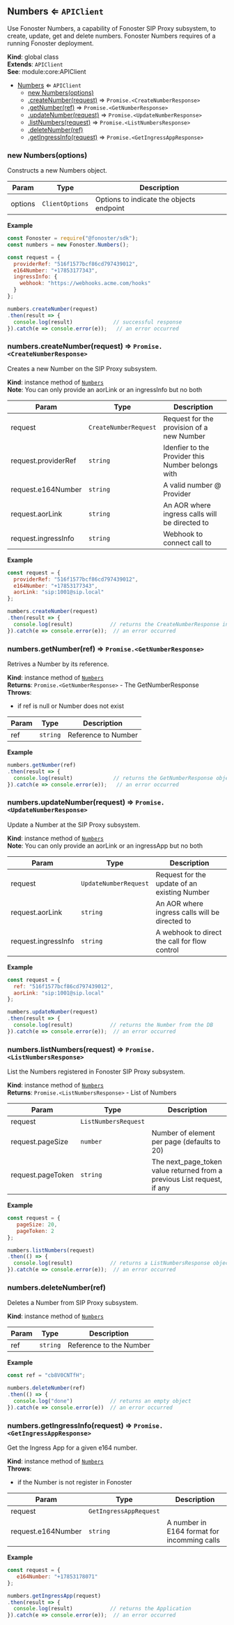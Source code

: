 <a name="Numbers"></a>

## Numbers ⇐ <code>APIClient</code>
Use Fonoster Numbers, a capability of Fonoster SIP Proxy subsystem,
to create, update, get and delete numbers. Fonoster Numbers requires of a
running Fonoster deployment.

**Kind**: global class  
**Extends**: <code>APIClient</code>  
**See**: module:core:APIClient  

* [Numbers](#Numbers) ⇐ <code>APIClient</code>
    * [new Numbers(options)](#new_Numbers_new)
    * [.createNumber(request)](#Numbers+createNumber) ⇒ <code>Promise.&lt;CreateNumberResponse&gt;</code>
    * [.getNumber(ref)](#Numbers+getNumber) ⇒ <code>Promise.&lt;GetNumberResponse&gt;</code>
    * [.updateNumber(request)](#Numbers+updateNumber) ⇒ <code>Promise.&lt;UpdateNumberResponse&gt;</code>
    * [.listNumbers(request)](#Numbers+listNumbers) ⇒ <code>Promise.&lt;ListNumbersResponse&gt;</code>
    * [.deleteNumber(ref)](#Numbers+deleteNumber)
    * [.getIngressInfo(request)](#Numbers+getIngressInfo) ⇒ <code>Promise.&lt;GetIngressAppResponse&gt;</code>

<a name="new_Numbers_new"></a>

### new Numbers(options)
Constructs a new Numbers object.


| Param | Type | Description |
| --- | --- | --- |
| options | <code>ClientOptions</code> | Options to indicate the objects endpoint |

**Example**  
```js
const Fonoster = require("@fonoster/sdk");
const numbers = new Fonoster.Numbers();

const request = {
  providerRef: "516f1577bcf86cd797439012",
  e164Number: "+17853177343",
  ingressInfo: {
    webhook: "https://webhooks.acme.com/hooks"
  }
};

numbers.createNumber(request)
.then(result => {
  console.log(result)             // successful response
}).catch(e => console.error(e));   // an error occurred
```
<a name="Numbers+createNumber"></a>

### numbers.createNumber(request) ⇒ <code>Promise.&lt;CreateNumberResponse&gt;</code>
Creates a new Number on the SIP Proxy subsystem.

**Kind**: instance method of [<code>Numbers</code>](#Numbers)  
**Note**: You can only provide an aorLink or an ingressInfo but no both  

| Param | Type | Description |
| --- | --- | --- |
| request | <code>CreateNumberRequest</code> | Request for the provision of a new Number |
| request.providerRef | <code>string</code> | Idenfier to the Provider this Number belongs with |
| request.e164Number | <code>string</code> | A valid number @ Provider |
| request.aorLink | <code>string</code> | An AOR where ingress calls will be directed to |
| request.ingressInfo | <code>string</code> | Webhook to connect call to |

**Example**  
```js
const request = {
  providerRef: "516f1577bcf86cd797439012",
  e164Number: "+17853177343",
  aorLink: "sip:1001@sip.local"
};

numbers.createNumber(request)
.then(result => {
  console.log(result)            // returns the CreateNumberResponse interface
}).catch(e => console.error(e));  // an error occurred
```
<a name="Numbers+getNumber"></a>

### numbers.getNumber(ref) ⇒ <code>Promise.&lt;GetNumberResponse&gt;</code>
Retrives a Number by its reference.

**Kind**: instance method of [<code>Numbers</code>](#Numbers)  
**Returns**: <code>Promise.&lt;GetNumberResponse&gt;</code> - The GetNumberResponse  
**Throws**:

- if ref is null or Number does not exist


| Param | Type | Description |
| --- | --- | --- |
| ref | <code>string</code> | Reference to Number |

**Example**  
```js
numbers.getNumber(ref)
.then(result => {
  console.log(result)             // returns the GetNumberResponse object
}).catch(e => console.error(e));   // an error occurred
```
<a name="Numbers+updateNumber"></a>

### numbers.updateNumber(request) ⇒ <code>Promise.&lt;UpdateNumberResponse&gt;</code>
Update a Number at the SIP Proxy subsystem.

**Kind**: instance method of [<code>Numbers</code>](#Numbers)  
**Note**: You can only provide an aorLink or an ingressApp but no both  

| Param | Type | Description |
| --- | --- | --- |
| request | <code>UpdateNumberRequest</code> | Request for the update of an existing Number |
| request.aorLink | <code>string</code> | An AOR where ingress calls will be directed to |
| request.ingressInfo | <code>string</code> | A webhook to direct the call for flow control |

**Example**  
```js
const request = {
  ref: "516f1577bcf86cd797439012",
  aorLink: "sip:1001@sip.local"
};

numbers.updateNumber(request)
.then(result => {
  console.log(result)            // returns the Number from the DB
}).catch(e => console.error(e));  // an error occurred
```
<a name="Numbers+listNumbers"></a>

### numbers.listNumbers(request) ⇒ <code>Promise.&lt;ListNumbersResponse&gt;</code>
List the Numbers registered in Fonoster SIP Proxy subsystem.

**Kind**: instance method of [<code>Numbers</code>](#Numbers)  
**Returns**: <code>Promise.&lt;ListNumbersResponse&gt;</code> - List of Numbers  

| Param | Type | Description |
| --- | --- | --- |
| request | <code>ListNumbersRequest</code> |  |
| request.pageSize | <code>number</code> | Number of element per page (defaults to 20) |
| request.pageToken | <code>string</code> | The next_page_token value returned from a previous List request, if any |

**Example**  
```js
const request = {
   pageSize: 20,
   pageToken: 2
};

numbers.listNumbers(request)
.then(() => {
  console.log(result)            // returns a ListNumbersResponse object
}).catch(e => console.error(e));  // an error occurred
```
<a name="Numbers+deleteNumber"></a>

### numbers.deleteNumber(ref)
Deletes a Number from SIP Proxy subsystem.

**Kind**: instance method of [<code>Numbers</code>](#Numbers)  

| Param | Type | Description |
| --- | --- | --- |
| ref | <code>string</code> | Reference to the Number |

**Example**  
```js
const ref = "cb8V0CNTfH";

numbers.deleteNumber(ref)
.then(() => {
  console.log("done")            // returns an empty object
}).catch(e => console.error(e))  // an error occurred
```
<a name="Numbers+getIngressInfo"></a>

### numbers.getIngressInfo(request) ⇒ <code>Promise.&lt;GetIngressAppResponse&gt;</code>
Get the Ingress App for a given e164 number.

**Kind**: instance method of [<code>Numbers</code>](#Numbers)  
**Throws**:

- if the Number is not register in Fonoster


| Param | Type | Description |
| --- | --- | --- |
| request | <code>GetIngressAppRequest</code> |  |
| request.e164Number | <code>string</code> | A number in E164 format for incomming calls |

**Example**  
```js
const request = {
   e164Number: "+17853178071"
};

numbers.getIngressApp(request)
.then(result => {
  console.log(result)            // returns the Application
}).catch(e => console.error(e));  // an error occurred
```
